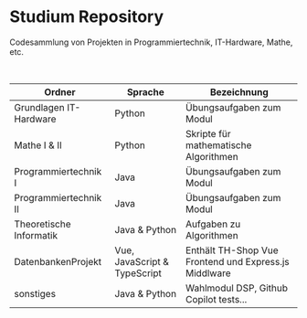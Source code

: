 # Studium Repository

Codesammlung von Projekten in Programmiertechnik, IT-Hardware, Mathe, etc.

<br>

| Ordner                  | Sprache                      | Bezeichnung                                           |
| ----------------------- | ---------------------------- | ----------------------------------------------------- |
| Grundlagen IT-Hardware  | Python                       | Übungsaufgaben zum Modul                              |
| Mathe I & II            | Python                       | Skripte für mathematische Algorithmen                 |
| Programmiertechnik I    | Java                         | Übungsaufgaben zum Modul                              |
| Programmiertechnik II   | Java                         | Übungsaufgaben zum Modul                              |
| Theoretische Informatik | Java & Python                | Aufgaben zu Algorithmen                               |
| DatenbankenProjekt      | Vue, JavaScript & TypeScript | Enthält TH-Shop Vue Frontend und Express.js Middlware |
| sonstiges               | Java & Python                | Wahlmodul DSP, Github Copilot tests...                |
